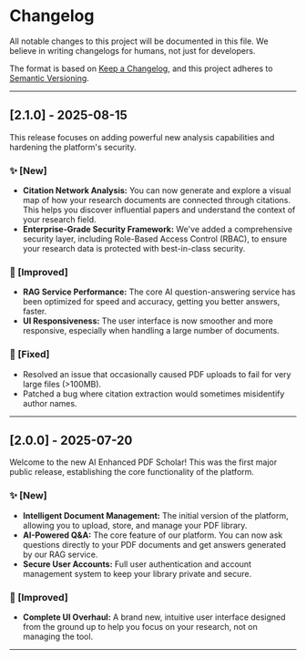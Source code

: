 # Changelog

All notable changes to this project will be documented in this file. We believe in writing changelogs for humans, not just for developers.

The format is based on [Keep a Changelog](https://keepachangelog.com/en/1.0.0/), and this project adheres to [Semantic Versioning](https://semver.org/spec/v2.0.0.html).

---

## [2.1.0] - 2025-08-15

This release focuses on adding powerful new analysis capabilities and hardening the platform's security.

### ✨ [New]
- **Citation Network Analysis:** You can now generate and explore a visual map of how your research documents are connected through citations. This helps you discover influential papers and understand the context of your research field.
- **Enterprise-Grade Security Framework:** We've added a comprehensive security layer, including Role-Based Access Control (RBAC), to ensure your research data is protected with best-in-class security.

### 🚀 [Improved]
- **RAG Service Performance:** The core AI question-answering service has been optimized for speed and accuracy, getting you better answers, faster.
- **UI Responsiveness:** The user interface is now smoother and more responsive, especially when handling a large number of documents.

### 🐞 [Fixed]
- Resolved an issue that occasionally caused PDF uploads to fail for very large files (>100MB).
- Patched a bug where citation extraction would sometimes misidentify author names.

---

## [2.0.0] - 2025-07-20

Welcome to the new AI Enhanced PDF Scholar! This was the first major public release, establishing the core functionality of the platform.

### ✨ [New]
- **Intelligent Document Management:** The initial version of the platform, allowing you to upload, store, and manage your PDF library.
- **AI-Powered Q&A:** The core feature of our platform. You can now ask questions directly to your PDF documents and get answers generated by our RAG service.
- **Secure User Accounts:** Full user authentication and account management system to keep your library private and secure.

### 🚀 [Improved]
- **Complete UI Overhaul:** A brand new, intuitive user interface designed from the ground up to help you focus on your research, not on managing the tool.

---
